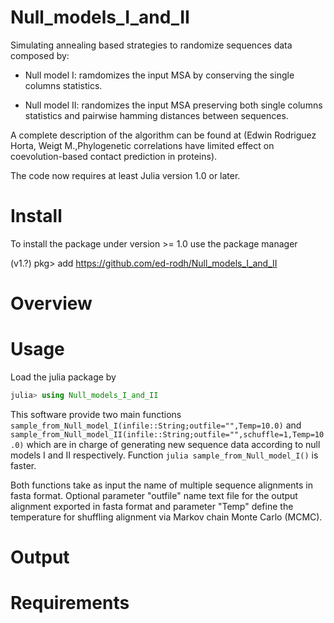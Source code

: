# Null_models_I_and_II

 Simulating annealing based strategies to randomize sequences data composed by:
 
  + Null model I: ramdomizes the input MSA by conserving the single columns statistics.
 
  + Null model II: randomizes the input MSA preserving both single columns statistics and pairwise hamming distances between sequences.
   
 A complete description of the algorithm can be found at (Edwin Rodriguez Horta, Weigt M.,Phylogenetic correlations have limited effect on coevolution-based contact prediction in proteins).

The code now requires at least Julia version 1.0 or later.

# Install
To install the package under version >= 1.0 use the package manager 

(v1.?) pkg> add https://github.com/ed-rodh/Null_models_I_and_II

# Overview


# Usage
Load the julia package by

 ```julia
 julia> using Null_models_I_and_II
 ```
This software provide two main functions ```sample_from_Null_model_I(infile::String;outfile="",Temp=10.0)``` and ```sample_from_Null_model_II(infile::String;outfile="",schuffle=1,Temp=10.0)``` which are in charge of generating new sequence data according to null models I and II respectively. Function ```julia sample_from_Null_model_I()``` is faster. 

Both functions take as input the name of multiple sequence alignments in fasta format. Optional parameter   "outfile"    name text file for the output alignment exported in fasta format and parameter "Temp" define the  temperature for  shuffling alignment via Markov chain Monte Carlo (MCMC).   


# Output

# Requirements

 
